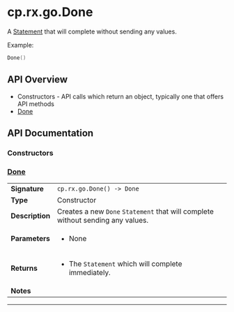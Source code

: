 # cp.rx.go.Done

A [Statement](cp.rx.go.Statement.md) that will complete without sending any values.

Example:

```lua
Done()
```

## API Overview
* Constructors - API calls which return an object, typically one that offers API methods
 * [Done](#Done)

## API Documentation

### Constructors


### [Done](#Done)

|                                             |                                                                                     |
| --------------------------------------------|-------------------------------------------------------------------------------------|
| **Signature**                               | `cp.rx.go.Done() -> Done`                                                                    |
| **Type**                                    | Constructor                                                                     |
| **Description**                             | Creates a new `Done` `Statement` that will complete without sending any values.                                                                     |
| **Parameters**                              | <ul><li>None</li></ul> |
| **Returns**                                 | <ul><li>The `Statement` which will complete immediately.</li></ul>          |
| **Notes**                                   | <ul></ul>                |

---
